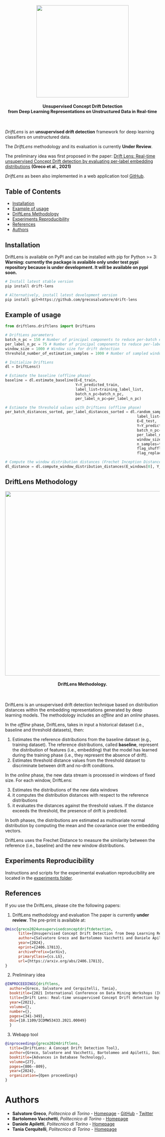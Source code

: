 #
<div align="center">
  <img src="docs/source/_static/Drift_Lens_Logo.png" width="300"/>
  <h4>Unsupervised Concept Drift Detection <br> from Deep Learning
Representations on Unstructured Data in Real-time</h4>
</div>
<br/>


*DriftLens* is an **unsupervised drift detection** framework for deep learning classifiers on unstructured data.

The *DriftLens* methodology and its evaluation is currently **Under Review**. 

The preliminary idea was first proposed in the paper: 
[Drift Lens: Real-time unsupervised Concept Drift detection by evaluating per-label embedding distributions](https://ieeexplore.ieee.org/document/9679880) **(Greco et al., 2021)**

*DriftLens* as been also implemented in a web application tool [GitHub](https://github.com/grecosalvatore/DriftLensDemo).

## Table of Contents
- [Installation](#installation)
- [Example of usage](#example-of-usage)
- [DriftLens Methodology](#driftlens-methodology)
- [Experiments Reproducibility](#experiments-reproducibility)
- [References](#references)
- [Authors](#authors)

## Installation
DriftLens is available on PyPI and can be installed with pip for Python >= 3:
**Warning: currently the package is avalaible only under test pypi repository because is under development. It will be available on pypi soon.**
```bash
# Install latest stable version
pip install drift-lens

# Alternatively, install latest development version
pip install git+https://github.com/grecosalvatore/drift-lens
```

## Example of usage
```python
from driftlens.driftlens import DriftLens

# DriftLens parameters
batch_n_pc = 150 # Number of principal components to reduce per-batch embeddings
per_label_n_pc = 75 # Number of principal components to reduce per-label embeddings
window_size = 1000 # Window size for drift detection
threshold_number_of_estimation_samples = 1000 # Number of sampled windows to estimate the threshold values

# Initialize DriftLens
dl = DriftLens()

# Estimate the baseline (offline phase)
baseline = dl.estimate_baseline(E=E_train,
                                Y=Y_predicted_train,
                                label_list=training_label_list,
                                batch_n_pc=batch_n_pc,
                                per_label_n_pc=per_label_n_pc)

# Estimate the threshold values with DriftLens (offline phase)
per_batch_distances_sorted, per_label_distances_sorted = dl.random_sampling_threshold_estimation(
                                                            label_list=training_label_list,
                                                            E=E_test,
                                                            Y=Y_predicted_test,
                                                            batch_n_pc=batch_n_pc,
                                                            per_label_n_pc=per_label_n_pc,
                                                            window_size=window_size,
                                                            n_samples=threshold_number_of_estimation_samples,
                                                            flag_shuffle=True,
                                                            flag_replacement=True)

# Compute the window distribution distances (Frechet Inception Distance) with DriftLens
dl_distance = dl.compute_window_distribution_distances(E_windows[0], Y_predicted_windows[0])

```

## DriftLens Methodology
<div align="center">
  <img src="docs/source/_static/drift-lens-architecture.png" width="600"/>
  <h4>DriftLens Methodology.</h4>
</div>
<br/>

DriftLens is an unsupervised drift detection technique based on distribution distances within the embedding representations generated by deep learning models.
The methodology includes an *offline* and an *online* phases. 


In the *offline* phase, DriftLens, takes in input a historical dataset (i.e., baseline and threshold datasets), then: 

1) Estimates the reference distributions from the baseline dataset (e.g., training dataset). The reference
distributions, called **baseline**, represent the distribution of features (i.e., embedding) that the model has learned during the training phase (i.e., they represent the absence of drift).
2) Estimates threshold distance values from the threshold dataset to discriminate between drift and no-drift conditions.

In the *online* phase, the new data stream is processed in windows of fixed size. For each window, DriftLens:

3) Estimates the distributions of the new data windows 
4) it computes the distribution distances with respect to the reference distributions
5) it evaluates the distances against the threshold values.  If the distance exceeds the threshold, the presence of drift is predicted.

In both phases, the distributions are estimated as multivariate normal distribution by computing the mean and the covariance over the embedding vectors.

DriftLens uses the Frechet Distance to measure the similarity between the reference (i.e., baseline) and the new window distributions.

## Experiments Reproducibility
Instructions and scripts for the experimental evaluation reproducibility are located in the [experiments folder](experiments/README.md).

## References
If you use the DriftLens, please cite the following papers:

1) DriftLens methodology and evaluation
The paper is currently **under review**. The pre-print is available at:
```bibtex
@misc{greco2024unsupervisedconceptdriftdetection,
      title={Unsupervised Concept Drift Detection from Deep Learning Representations in Real-time}, 
      author={Salvatore Greco and Bartolomeo Vacchetti and Daniele Apiletti and Tania Cerquitelli},
      year={2024},
      eprint={2406.17813},
      archivePrefix={arXiv},
      primaryClass={cs.LG},
      url={https://arxiv.org/abs/2406.17813}, 
}
```

2) Preliminary idea 
```bibtex
@INPROCEEDINGS{driftlens,
  author={Greco, Salvatore and Cerquitelli, Tania},
  booktitle={2021 International Conference on Data Mining Workshops (ICDMW)}, 
  title={Drift Lens: Real-time unsupervised Concept Drift detection by evaluating per-label embedding distributions}, 
  year={2021},
  volume={},
  number={},
  pages={341-349},
  doi={10.1109/ICDMW53433.2021.00049}
  }
```

3) Webapp tool
```bibtex
@inproceedings{greco2024driftlens,
  title={DriftLens: A Concept Drift Detection Tool},
  author={Greco, Salvatore and Vacchetti, Bartolomeo and Apiletti, Daniele and Cerquitelli, Tania and others},
  booktitle={Advances in Database Technology},
  volume={27},
  pages={806--809},
  year={2024},
  organization={Open proceedings}
}
```

# Authors

- **Salvatore Greco**, *Politecnico di Torino* - [Homepage](https://grecosalvatore.github.io/) - [GitHub](https://github.com/grecosalvatore) - [Twitter](https://twitter.com/_salvatoregreco)
- **Bartolomeo Vacchetti**, *Politecnico di Torino* - [Homepage]()
- **Daniele Apiletti**, *Politecnico di Torino* - [Homepage](https://www.polito.it/en/staff?p=daniele.apiletti)
- **Tania Cerquitelli**, *Politecnico di Torino* - [Homepage](https://dbdmg.polito.it/dbdmg_web/people/tania-cerquitelli/)